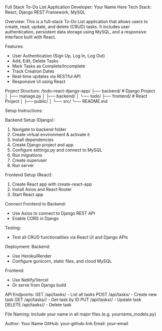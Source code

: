 
Full Stack To-Do List Application
Developer: Your Name Here
Tech Stack: React, Django REST Framework, MySQL

Overview:
This is a full-stack To-Do List application that allows users to create, read, update, and delete (CRUD) tasks. It includes user authentication, persistent data storage using MySQL, and a responsive interface built with React.

Features:
- User Authentication (Sign Up, Log In, Log Out)
- Add, Edit, Delete Tasks
- Mark Tasks as Complete/Incomplete
- Track Creation Dates
- Real-time updates via RESTful API
- Responsive UI using React

Project Structure:
/todo-react-django-app/
├── backend/                   # Django Project
│   ├── manage.py
│   ├── backend/
│   └── todo/
├── frontend/                  # React Project
│   ├── public/
│   └── src/
└── README.md

Setup Instructions:

Backend Setup (Django):
1. Navigate to backend folder
2. Create virtual environment & activate it
3. Install dependencies
4. Create Django project and app
5. Configure settings.py and connect to MySQL
6. Run migrations
7. Create superuser
8. Run server

Frontend Setup (React):
1. Create React app with create-react-app
2. Install Axios and React Router
3. Start React app

Connect Frontend to Backend:
- Use Axios to connect to Django REST API
- Enable CORS in Django

Testing:
- Test all CRUD functionalities via React UI and Django APIs

Deployment:
Backend:
- Use Heroku/Render
- Configure gunicorn, static files, and cloud MySQL

Frontend:
- Use Netlify/Vercel
- Or serve from Django build

API Endpoints:
GET    /api/tasks/        - List all tasks
POST   /api/tasks/        - Create new task
GET    /api/tasks/<id>/   - Get task by ID
PUT    /api/tasks/<id>/   - Update task
DELETE /api/tasks/<id>/   - Delete task

File Naming:
Include your name in all major files (e.g. yourname_models.py)

Author:
Your Name
GitHub: your-github-link
Email: your-email
